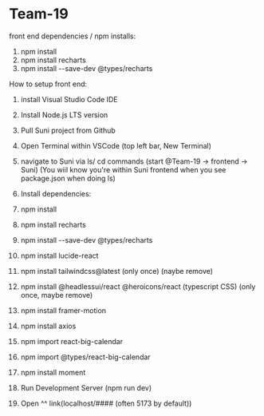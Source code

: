 # Team-19


front end dependencies / npm installs:

1. npm install
2. npm install recharts
3. npm install --save-dev @types/recharts


How to setup front end:

1. install Visual Studio Code IDE
2. Install Node.js LTS version
3. Pull Suni project from Github
4. Open Terminal within VSCode (top left bar, New Terminal)
5. navigate to Suni via ls/ cd commands (start @Team-19 -> frontend -> Suni) (You wiil know you're within Suni frontend when you see package.json when doing ls)
6. Install dependencies:
  1. npm install
  2. npm install recharts 
  3. npm install --save-dev @types/recharts 
  4. npm install lucide-react
  5. npm install tailwindcss@latest (only once) (naybe remove)
  6. npm install @headlessui/react @heroicons/react (typescript CSS) (only once, maybe remove)
  7. npm install framer-motion
  9. npm install axios
  10. npm import react-big-calendar
  11. npm import @types/react-big-calendar
  12. npm install moment
  


7. Run Development Server (npm run dev)
8. Open ^^ link(localhost/#### (often 5173 by default))